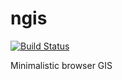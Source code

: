 # ngis

[![Build Status](https://travis-ci.org/stepankuzmin/ngis.svg)](https://travis-ci.org/stepankuzmin/ngis)

Minimalistic browser GIS